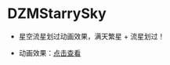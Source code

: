 # DZMStarrySky

- 星空流星划过动画效果，满天繁星 + 流星划过！

- 动画效果：[点击查看](https://blog.csdn.net/zz00008888/article/details/135918475)
